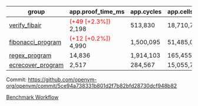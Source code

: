 | group | app.proof_time_ms | app.cycles | app.cells_used | leaf.proof_time_ms | leaf.cycles | leaf.cells_used |
| -- | -- | -- | -- | -- | -- | -- |
| [verify_fibair](https://github.com/openvm-org/openvm/blob/benchmark-results/benchmarks/verify_fibair-5ce94a738331b801d2f7b82bfd28730dcf948b82.md) |<span style='color: red'>(+49 [+2.3%])</span> 2,198 |  513,830 |  18,710,791 |- | - | - |
| [fibonacci_program](https://github.com/openvm-org/openvm/blob/benchmark-results/benchmarks/fibonacci-5ce94a738331b801d2f7b82bfd28730dcf948b82.md) |<span style='color: red'>(+12 [+0.2%])</span> 4,990 |  1,500,095 |  51,485,080 |- | - | - |
| [regex_program](https://github.com/openvm-org/openvm/blob/benchmark-results/benchmarks/regex-5ce94a738331b801d2f7b82bfd28730dcf948b82.md) | 14,836 |  1,914,103 |  165,455,373 | 28,952 |  5,883,564 |  258,897,180 |
| [ecrecover_program](https://github.com/openvm-org/openvm/blob/benchmark-results/benchmarks/ecrecover-5ce94a738331b801d2f7b82bfd28730dcf948b82.md) | 2,517 |  284,567 |  15,055,723 | 17,883 |  4,157,844 |  186,732,175 |


Commit: https://github.com/openvm-org/openvm/commit/5ce94a738331b801d2f7b82bfd28730dcf948b82

[Benchmark Workflow](https://github.com/openvm-org/openvm/actions/runs/13061683035)
